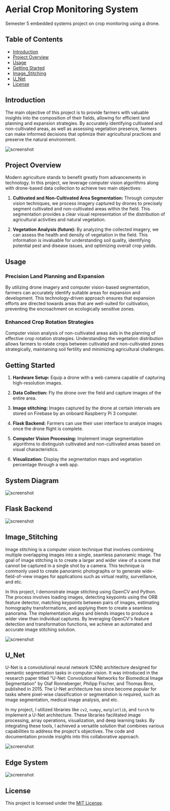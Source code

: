 # Aerial Crop Monitoring System

Semester 5 embedded systems project on crop monitoring using a drone.

## Table of Contents
- [Introduction](#introduction)
- [Project Overview](#Project_Overview)
- [Usage](#usage)
- [Getting Started](#Getting_Started)
- [Image_Stitching](#Image_Stitching)
- [U_Net](#U_Net)
- [License](#license)

## Introduction
The main objective of this project is to provide farmers with valuable insights into the composition of their fields, allowing for efficient land planning and expansion strategies. By accurately identifying cultivated and non-cultivated areas, as well as assessing vegetation presence, farmers can make informed decisions that optimize their agricultural practices and preserve the natural environment.

![screenshot](screenshots/drone.jpg)
## Project Overview
Modern agriculture stands to benefit greatly from advancements in technology. In this project, we leverage computer vision algorithms along with drone-based data collection to achieve two main objectives:

1. **Cultivated and Non-Cultivated Area Segmentation:** Through computer vision techniques, we process imagery captured by drones to precisely segment cultivated and non-cultivated areas within the field. This segmentation provides a clear visual representation of the distribution of agricultural activities and natural vegetation.

2. **Vegetation Analysis (future):** By analyzing the collected imagery, we can assess the health and density of vegetation in the field. This information is invaluable for understanding soil quality, identifying potential pest and disease issues, and optimizing overall crop yields.

## Usage

### Precision Land Planning and Expansion

By utilizing drone imagery and computer vision-based segmentation, farmers can accurately identify suitable areas for expansion and development. This technology-driven approach ensures that expansion efforts are directed towards areas that are well-suited for cultivation, preventing the encroachment on ecologically sensitive zones.

### Enhanced Crop Rotation Strategies

Computer vision analysis of non-cultivated areas aids in the planning of effective crop rotation strategies. Understanding the vegetation distribution allows farmers to rotate crops between cultivated and non-cultivated zones strategically, maintaining soil fertility and minimizing agricultural challenges.


## Getting Started

1. **Hardware Setup:** Equip a drone with a web camera capable of capturing high-resolution images.

2. **Data Collection:** Fly the drone over the field and capture images of the entire area.

3. **Image stitching:** Images captured by the drone at certain intervals are stored on Firebase by an onboard Raspberry Pi 3 computer.
   
4. **Flask Backend:** Farmers can use their user interface to analyze images once the drone flight is complete.
   
5. **Computer Vision Processing:** Implement image segmentation algorithms to distinguish cultivated and non-cultivated areas based on visual characteristics.
   
6. **Visualization:** Display the segmentation maps and vegetation percentage through a web app.

## System Diagram

![screenshot](screenshots/system.png)

## Flask Backend

![screenshot](screenshots/backend.png)

## Image_Stitching
Image stitching is a computer vision technique that involves combining multiple overlapping images into a single, seamless panoramic image. The goal of image stitching is to create a larger and wider view of a scene that cannot be captured in a single shot by a camera. This technique is commonly used to create panoramic photographs or to generate wide-field-of-view images for applications such as virtual reality, surveillance, and etc.

In this project, I demonstrate image stitching using OpenCV and Python. The process involves loading images, detecting keypoints using the ORB feature detector, matching keypoints between pairs of images, estimating homography transformations, and applying them to create a seamless panorama. The implementation aligns and blends images to produce a wider view than individual captures. By leveraging OpenCV's feature detection and transformation functions, we achieve an automated and accurate image stitching solution.

![screenshot](screenshots/photo_stitching.jpg)

## U_Net
U-Net is a convolutional neural network (CNN) architecture designed for semantic segmentation tasks in computer vision. It was introduced in the research paper titled "U-Net: Convolutional Networks for Biomedical Image Segmentation" by Olaf Ronneberger, Philipp Fischer, and Thomas Brox, published in 2015. The U-Net architecture has since become popular for tasks where pixel-wise classification or segmentation is required, such as image segmentation, medical image analysis, and etc. 

In my project, I utilized libraries like `cv2`, `numpy`, `matplotlib`, and `torch` to implement a U-Net architecture. These libraries facilitated image processing, array operations, visualization, and deep learning tasks. By integrating these tools, I achieved a versatile solution that combines various capabilities to address the project's objectives. The code and documentation provide insights into this collaborative approach.

![screenshot](screenshots/unet.png)

## Edge System

![screenshot](screenshots/Rpi.png)

## License
This project is licensed under the [MIT License](LICENSE).
